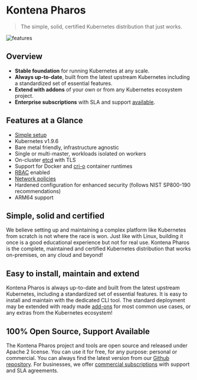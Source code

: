 # Kontena Pharos

> The simple, solid, certified Kubernetes distribution that just works.

![features](https://pharos.sh/images/pharos-features.svg)

## Overview

- **Stable foundation** for running Kubernetes at any scale.
- **Always up-to-date**, built from the latest upstream Kubernetes including a standardized set of essential features.
- **Extend with addons** of your own or from any Kubernetes ecosystem project.
- **Enterprise subscriptions** with SLA and support [available](https://pharos.sh#pricing).



## Features at a Glance

- [Simple setup](usage/README.md)
- Kubernetes v1.9.6
- Bare metal friendly, infrastructure agnostic
- Single or multi-master, workloads isolated on workers
- On-cluster [etcd](https://coreos.com/etcd/) with TLS
- Support for Docker and [cri-o](https://github.com/kubernetes-incubator/cri-o) container runtimes
- [RBAC](https://kubernetes.io/docs/admin/authorization/rbac/) enabled
- [Network policies](https://kubernetes.io/docs/concepts/services-networking/network-policies/)
- Hardened configuration for enhanced security (follows NIST SP800-190 recommendations)
- ARM64 support

## Simple, solid and certified

We believe setting up and maintaining a complex platform like Kubernetes from scratch is not where the race is won. Just like with Linux, building it once is a good educational experience but not for real use. Kontena Pharos is the complete, maintained and certified Kubernetes distribution that works on-premises, on any cloud and beyond!

## Easy to install, maintain and extend

Kontena Pharos is always up-to-date and built from the latest upstream Kubernetes, including a standardized set of essential features. It is easy to install and maintain with the dedicated CLI tool. The standard deployment may be extended with ready made [add-ons](addons/README.md) for most common use cases, or any extras from the Kubernetes ecosystem!

## 100% Open Source, Support Available

The Kontena Pharos project and tools are open source and released under Apache 2 license. You can use it for free, for any purpose: personal or commercial. You can always find the latest version from our [Github repository](https://github.com/kontena/pharos-cluster). For businesses, we offer [commercial subscriptions](https://pharos.sh/#pricing) with support and SLA agreements.
